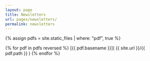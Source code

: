 ```yaml
---
layout: page
title: Newsletters
url: pages/newsletters/
permalink: newsletters
---
```



{% assign pdfs = site.static_files | where: "pdf", true %}

{% for pdf in pdfs reversed %}
[{{ pdf.basename }}]( {{ site.url }}/{{ pdf.path }} )
{% endfor %}


